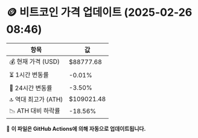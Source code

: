 # 🪙 비트코인 가격 업데이트 (2025-02-26 08:46)

| 항목                | 값 |
|--------------------|----------------|
| 💰 현재 가격 (USD) | $88777.68 |
| ⏳ 1시간 변동률    | -0.01% |
| 📆 24시간 변동률   | -3.50% |
| 🔝 역대 최고가 (ATH) | $109021.48 |
| 📉 ATH 대비 하락률 | -18.56% |

🔄 **이 파일은 GitHub Actions에 의해 자동으로 업데이트됩니다.**
